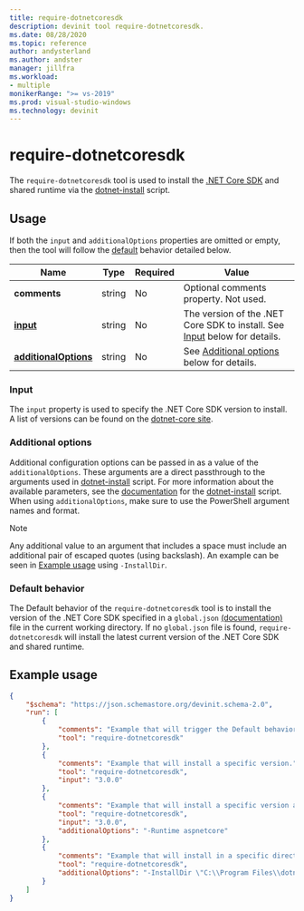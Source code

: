 ```yaml
---
title: require-dotnetcoresdk
description: devinit tool require-dotnetcoresdk.
ms.date: 08/28/2020
ms.topic: reference
author: andysterland
ms.author: andster
manager: jillfra
ms.workload:
- multiple
monikerRange: ">= vs-2019"
ms.prod: visual-studio-windows
ms.technology: devinit
---
```

# require-dotnetcoresdk

The `require-dotnetcoresdk` tool is used to install the [.NET Core SDK](https://dotnet.microsoft.com/) and shared runtime via the [dotnet-install](/dotnet/core/tools/dotnet-install-script) script.

## Usage

If both the `input` and `additionalOptions` properties are omitted or empty, then the tool will follow the [default](#default-behavior) behavior detailed below.

| Name                                             | Type   | Required | Value                                                                               |
|--------------------------------------------------|--------|----------|-------------------------------------------------------------------------------------|
| **comments**                                     | string | No       | Optional comments property. Not used.                                               |
| [**input**](#input)                              | string | No       | The version of the .NET Core SDK to install. See [Input](#input) below for details. |
| [**additionalOptions**](#additional-options)     | string | No       | See [Additional options](#additional-options) below for details.                    |

### Input

The `input` property is used to specify the .NET Core SDK version to install. A list of versions can be found on the [dotnet-core site](https://dotnet.microsoft.com/download/dotnet-core).

### Additional options

Additional configuration options can be passed in as a value of the `additionalOptions`. These arguments are a direct passthrough to the arguments used in [dotnet-install](/dotnet/core/tools/dotnet-install-script) script. For more information about the available parameters, see the [documentation](/dotnet/core/tools/dotnet-install-script) for the [dotnet-install](/dotnet/core/tools/dotnet-install-script) script. When using `additionalOptions`, make sure to use the PowerShell argument names and format.

> [!NOTE]
> Any additional value to an argument that includes a space must include an additional pair of escaped quotes (using backslash). An example can be seen in [Example usage](#example-usage) using `-InstallDir`.

### Default behavior

The Default behavior of the `require-dotnetcoresdk` tool is to install the version of the .NET Core SDK specified in a `global.json` [(documentation)](/dotnet/core/tools/global-json?tabs=netcore3x) file in the current working directory. If no `global.json` file is found, `require-dotnetcoresdk` will install the latest current version of the .NET Core SDK and shared runtime.

## Example usage

```json
{
    "$schema": "https://json.schemastore.org/devinit.schema-2.0",
    "run": [
        {
            "comments": "Example that will trigger the Default behavior of installing latest or, if present, the SDK version from a global.json file.",
            "tool": "require-dotnetcoresdk"
        },
        {
            "comments": "Example that will install a specific version.",
            "tool": "require-dotnetcoresdk",
            "input": "3.0.0"
        },
        {
            "comments": "Example that will install a specific version and the aspnetcore runtime.",
            "tool": "require-dotnetcoresdk",
            "input": "3.0.0",
            "additionalOptions": "-Runtime aspnetcore"
        },
        {
            "comments": "Example that will install in a specific directory.",
            "tool": "require-dotnetcoresdk",
            "additionalOptions": "-InstallDir \"C:\\Program Files\\dotnet\""
        }
    ]
}
```